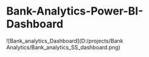 # Bank-Analytics-Power-BI-Dashboard

![Bank_analytics_Dashboard](D:/projects/Bank Analytics/Bank_analytics_SS_dashboard.png)

